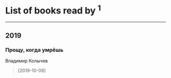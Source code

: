 # List of books read by [](https://ok.ru/profile/536771522733)<sup>1</sup>
---

## 2019

### Прощу, когда умрёшь
Владимир Колычев
> [2019-10-08] 



